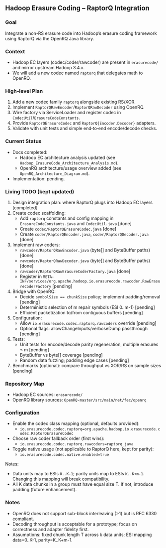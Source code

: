 ## Hadoop Erasure Coding – RaptorQ Integration

### Goal
Integrate a non-RS erasure code into Hadoop’s erasure coding framework using RaptorQ via the OpenRQ Java library.

### Context
- Hadoop EC layers (codec/coder/rawcoder) are present in `erasurecode/` and mirror upstream Hadoop 3.4.x.
- We will add a new codec named `raptorq` that delegates math to OpenRQ.

### High-level Plan
1. Add a new codec family `raptorq` alongside existing RS/XOR.
2. Implement `RaptorQRawEncoder`/`RaptorQRawDecoder` using OpenRQ.
3. Wire factory via ServiceLoader and register codec in `CodecUtil`/`ErasureCodeConstants`.
4. Provide `RaptorQErasureCodec` and `RaptorQ{Encoder,Decoder}` adapters.
5. Validate with unit tests and simple end‑to‑end encode/decode checks.

### Current Status
- Docs completed:
  - Hadoop EC architecture analysis updated (see `Hadoop_ErasureCode_Architecture_Analysis.md`).
  - OpenRQ architecture/usage overview added (see `OpenRQ_Architecture_Diagram.md`).
- Implementation: pending.

### Living TODO (kept updated)
1. Design integration plan: where RaptorQ plugs into Hadoop EC layers [completed]
2. Create codec scaffolding:
   - Add `raptorq` constants and config mapping in `ErasureCodeConstants.java` and `CodecUtil.java` [done]
   - Create `codec/RaptorQErasureCodec.java` [done]
   - Create `coder/RaptorQEncoder.java`, `coder/RaptorQDecoder.java` [done]
3. Implement raw coders:
   - `rawcoder/RaptorQRawEncoder.java` (byte[] and ByteBuffer paths) [done]
   - `rawcoder/RaptorQRawDecoder.java` (byte[] and ByteBuffer paths) [done]
   - `rawcoder/RaptorQRawErasureCoderFactory.java` [done]
   - Register in `META-INF/services/org.apache.hadoop.io.erasurecode.rawcoder.RawErasureCoderFactory` [pending]
4. Bridge with OpenRQ:
   - Decide `symbolSize == chunkSize` policy; implement padding/removal [pending]
   - Deterministic selection of m repair symbols (ESI 0..m-1) [pending]
   - Efficient packetization to/from contiguous buffers [pending]
5. Configuration:
   - Allow `io.erasurecode.codec.raptorq.rawcoders` override [pending]
   - Optional flags: allowChangeInputs/verboseDump passthrough [pending]
6. Tests:
   - Unit tests for encode/decode parity regeneration, multiple erasures ≤ m [pending]
   - ByteBuffer vs byte[] coverage [pending]
   - Random data fuzzing; padding edge cases [pending]
7. Benchmarks (optional): compare throughput vs XOR/RS on sample sizes [pending]

### Repository Map
- Hadoop EC sources: `erasurecode/`
- OpenRQ library sources: `OpenRQ-master/src/main/net/fec/openrq`

### Configuration
- Enable the codec class mapping (optional, defaults provided):
  - `io.erasurecode.codec.raptorq=org.apache.hadoop.io.erasurecode.codec.RaptorQErasureCodec`
- Choose raw coder fallback order (first wins):
  - `io.erasurecode.codec.raptorq.rawcoders=raptorq_java`
- Toggle native usage (not applicable to RaptorQ here, kept for parity):
  - `io.erasurecode.codec.native.enabled=true`

Notes:
- Data units map to ESIs `0..K-1`; parity units map to ESIs `K..K+m-1`. Changing this mapping will break compatibility.
- All K data chunks in a group must have equal size T. If not, introduce padding (future enhancement).

### Notes
- OpenRQ does not support sub-block interleaving (>1) but is RFC 6330 compliant.
- Decoding throughput is acceptable for a prototype; focus on correctness and adapter fidelity first.
- Assumptions: fixed chunk length T across k data units; ESI mapping data=0..K-1, parity=K..K+m-1.


